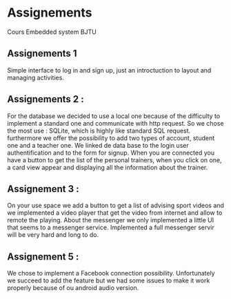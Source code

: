 # Assignements
Cours Embedded system BJTU

## Assignements 1

Simple interface to log in and sign up, just an introctuction to layout and managing activities.

## Assignements 2 : 

For the database we decided to use a local one because of the difficulty to implement a standard one and communicate with http request. So we chose the most use : SQLite, which is highly like standard SQL request. furthermore we offer the possibility to add two types of account, student one and a teacher one. 
We linked de data base to the login user authentification and to the form for signup.
When you are connected you have a button to get the list of the personal trainers, when you click on one, a card view appear and displaying all the information about the trainer.

## Assignement 3 :

On your use space we add a button to get a list of advising sport videos and we implemented a video player that get the video from internet and allow to remote the playing.
About the messenger we only implemented a little UI that seems to a messenger service. Implemented a full messenger servir will be very hard and long to do.

## Assignement 5 :

We chose to implement a Facebook connection possibility. Unfortunately we succeed to add the feature but we had some issues to make it work properly because of ou android audio version.
